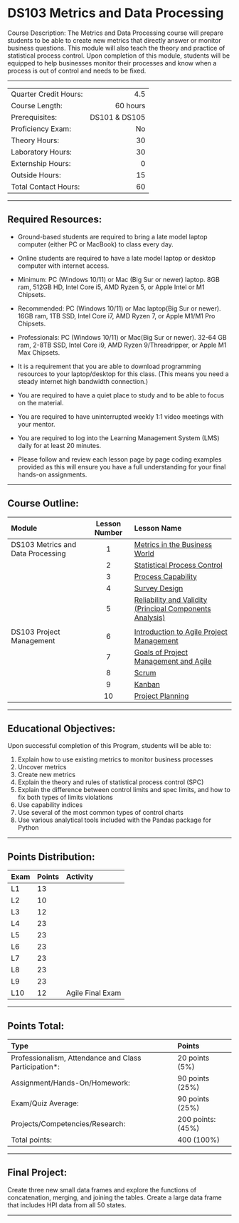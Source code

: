 # DS103 Metrics and Data Processing

Course Description: The Metrics and Data Processing course will prepare students to be able to create new metrics that directly answer or monitor business questions.  This module will also teach the theory and practice of statistical process control.  Upon completion of this module, students will be equipped to help businesses monitor their processes and know when a process is out of control and needs to be fixed.  

<hr style="border: 0; height: 1px; background-image: linear-gradient(to right, rgba(0, 0, 0, 0), rgba(0, 0, 0, 0.75), rgba(0, 0, 0, 0));"/>

|                     |    |
|:---                 |---:|
|Quarter Credit Hours:|4.5|
|Course Length:       |60 hours|
|Prerequisites:       |DS101 & DS105|
|Proficiency Exam:    |No|
|Theory Hours: 	      |30|
|Laboratory Hours:	  |30|
|Externship Hours:	  |0 |
|Outside Hours:	      |15|
|Total Contact Hours: |60|

<hr style="border: 0; height: 1px; background-image: linear-gradient(to right, rgba(0, 0, 0, 0), rgba(0, 0, 0, 0.75), rgba(0, 0, 0, 0));"/>

## Required Resources: 
- Ground-based students are required to bring a late model laptop computer (either PC or MacBook) to class every day.  

- Online students are required to have a late model laptop or desktop computer with internet access.  

- Minimum: PC (Windows 10/11) or Mac (Big Sur or newer) laptop. 8GB ram, 512GB HD, Intel Core i5,  AMD Ryzen 5, or Apple Intel or M1 Chipsets.

- Recommended: PC (Windows 10/11) or Mac laptop(Big Sur or newer). 16GB ram, 1TB SSD, Intel Core i7, AMD Ryzen 7, or Apple M1/M1 Pro Chipsets.

- Professionals: PC (Windows 10/11) or Mac(Big Sur or newer). 32-64 GB ram, 2-8TB SSD, Intel Core i9, AMD Ryzen 9/Threadripper, or Apple M1 Max Chipsets.

- It is a requirement that you are able to download programming resources to your laptop/desktop for this class. (This means you need a steady internet high bandwidth connection.)

- You are required to have a quiet place to study and to be able to focus on the material.

- You are required to have uninterrupted weekly 1:1 video meetings with your mentor.

- You are required to log into the Learning Management System (LMS) daily for at least 20 minutes.

- Please follow and review each lesson page by page coding examples provided as this will ensure you have a full understanding for your final hands-on assignments.

<hr style="border: 0; height: 1px; background-image: linear-gradient(to right, rgba(0, 0, 0, 0), rgba(0, 0, 0, 0.75), rgba(0, 0, 0, 0));"/>

## Course Outline:

|Module                 |Lesson Number|Lesson Name|
|:---                   |:---:        |:---       |
|DS103 Metrics and Data Processing  |1   | [Metrics in the Business World ](DS103L1.ipynb)  |
|                       |2   | [Statistical Process Control ](DS103L2.ipynb)                |
|                       |3   | [Process Capability  ](DS103L3.ipynb)              |
|                       |4   | [Survey Design ](DS103L4.ipynb)|
|                       |5   | [Reliability and Validity (Principal Components Analysis)](DS103L5.ipynb)      |
|||
|DS103 Project Management|6   | [Introduction to Agile Project Management](DS103L6.ipynb)        | 
|                       |7   | [Goals of Project Management and Agile](DS103L7.ipynb)       |
|                       |8   | [Scrum ](DS103L8.ipynb)   | 
|                       |9   | [Kanban ](DS103L9.ipynb)  | 
|                       |10  | [Project Planning ](DS103L10.ipynb)         | 

<hr style="border: 0; height: 1px; background-image: linear-gradient(to right, rgba(0, 0, 0, 0), rgba(0, 0, 0, 0.75), rgba(0, 0, 0, 0));"/>

## Educational Objectives:

Upon successful completion of this Program, students will be able to: 

1.	Explain how to use existing metrics to monitor business processes
2.	Uncover metrics
3.	Create new metrics
4.	Explain the theory and rules of statistical process control (SPC)
5.	Explain the difference between control limits and spec limits, and how to fix both types of limits violations
6.	Use capability indices
7.	Use several of the most common types of control charts
8.	Use various analytical tools included with the Pandas package for Python

<hr style="border: 0; height: 1px; background-image: linear-gradient(to right, rgba(0, 0, 0, 0), rgba(0, 0, 0, 0.75), rgba(0, 0, 0, 0));"/>

## Points Distribution:

|Exam |Points|Activity|
|:--- |:---  |:---    |	
|L1|13||
|L2|10||
|L3|12||
|L4|23||
|L5|23||
|L6|23||
|L7|23||
|L8|23||
|L9|23||
|L10|12|Agile Final Exam|

<hr style="border: 0; height: 1px; background-image: linear-gradient(to right, rgba(0, 0, 0, 0), rgba(0, 0, 0, 0.75), rgba(0, 0, 0, 0));"/>

## Points Total:

|Type  | Points  |
|:--- |:--- |	
|Professionalism, Attendance and Class Participation*: |20 points (5%)|
|Assignment/Hands-On/Homework:|90 points (25%)|
|Exam/Quiz Average: |90 points (25%) |
|Projects/Competencies/Research: | 200 points: (45%)| 
|Total points: |400 (100%)|

<hr style="border: 0; height: 1px; background-image: linear-gradient(to right, rgba(0, 0, 0, 0), rgba(0, 0, 0, 0.75), rgba(0, 0, 0, 0));"/>

## Final Project:
Create three new small data frames and explore the functions of concatenation, merging, and joining the tables.  Create a large data frame that includes HPI data from all 50 states.

<hr style="border: 0; height: 1px; background-image: linear-gradient(to right, rgba(0, 0, 0, 0), rgba(0, 0, 0, 0.75), rgba(0, 0, 0, 0));"/>









